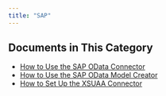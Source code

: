 ```yaml
---
title: "SAP"
---
```


## Documents in This Category

* [How to Use the SAP OData Connector](use-sap-odata-connector)
* [How to Use the SAP OData Model Creator](use-sap-odata-model-creator)
* [How to Set Up the XSUAA Connector](use-sap-xsuaa-connector)
